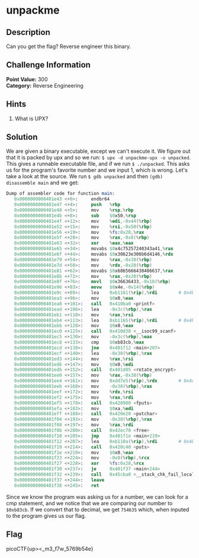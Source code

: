 # unpackme

## Description
Can you get the flag? Reverse engineer this binary.

## Challenge Information
**Point Value:** 300  
**Category:** Reverse Engineering

## Hints
1. What is UPX?

## Solution
We are given a binary executable, except we can't execute it. We figure out that it is packed by upx and so we run: ```$ upx -d unpackme-upx -o unpacked```. This gives a runnable executable file, and if we run ```$ ./unpacked```. This asks us for the program's favorite number and we input 1, which is wrong. Let's take a look at the source. We run ```$ gdb unpacked``` and then ```(gdb) disassemble main``` and we get: 
```s
Dump of assembler code for function main:
   0x0000000000401e43 <+0>:     endbr64 
   0x0000000000401e47 <+4>:     push   %rbp
   0x0000000000401e48 <+5>:     mov    %rsp,%rbp
   0x0000000000401e4b <+8>:     sub    $0x50,%rsp
   0x0000000000401e4f <+12>:    mov    %edi,-0x44(%rbp)
   0x0000000000401e52 <+15>:    mov    %rsi,-0x50(%rbp)
   0x0000000000401e56 <+19>:    mov    %fs:0x28,%rax
   0x0000000000401e5f <+28>:    mov    %rax,-0x8(%rbp)
   0x0000000000401e63 <+32>:    xor    %eax,%eax
   0x0000000000401e65 <+34>:    movabs $0x4c75257240343a41,%rax
   0x0000000000401e6f <+44>:    movabs $0x30623e306b6d4146,%rdx
   0x0000000000401e79 <+54>:    mov    %rax,-0x30(%rbp)
   0x0000000000401e7d <+58>:    mov    %rdx,-0x28(%rbp)
   0x0000000000401e81 <+62>:    movabs $0x6865666430486637,%rax
   0x0000000000401e8b <+72>:    mov    %rax,-0x20(%rbp)
   0x0000000000401e8f <+76>:    movl   $0x36636433,-0x18(%rbp)
   0x0000000000401e96 <+83>:    movw   $0x4e,-0x14(%rbp)
   0x0000000000401e9c <+89>:    lea    0xb1161(%rip),%rdi        # 0x4b3004
   0x0000000000401ea3 <+96>:    mov    $0x0,%eax
   0x0000000000401ea8 <+101>:   call   0x410ba0 <printf>
   0x0000000000401ead <+106>:   lea    -0x3c(%rbp),%rax
   0x0000000000401eb1 <+110>:   mov    %rax,%rsi
   0x0000000000401eb4 <+113>:   lea    0xb1165(%rip),%rdi        # 0x4b3020
   0x0000000000401ebb <+120>:   mov    $0x0,%eax
   0x0000000000401ec0 <+125>:   call   0x410d30 <__isoc99_scanf>
   0x0000000000401ec5 <+130>:   mov    -0x3c(%rbp),%eax
   0x0000000000401ec8 <+133>:   cmp    $0xb83cb,%eax
   0x0000000000401ecd <+138>:   jne    0x401f12 <main+207>
   0x0000000000401ecf <+140>:   lea    -0x30(%rbp),%rax
   0x0000000000401ed3 <+144>:   mov    %rax,%rsi
   0x0000000000401ed6 <+147>:   mov    $0x0,%edi
   0x0000000000401edb <+152>:   call   0x401d85 <rotate_encrypt>
   0x0000000000401ee0 <+157>:   mov    %rax,-0x38(%rbp)
   0x0000000000401ee4 <+161>:   mov    0xdd7e5(%rip),%rdx        # 0x4df6d0 <stdout>
   0x0000000000401eeb <+168>:   mov    -0x38(%rbp),%rax
   0x0000000000401eef <+172>:   mov    %rdx,%rsi
   0x0000000000401ef2 <+175>:   mov    %rax,%rdi
   0x0000000000401ef5 <+178>:   call   0x420980 <fputs>
   0x0000000000401efa <+183>:   mov    $0xa,%edi
   0x0000000000401eff <+188>:   call   0x420e20 <putchar>
   0x0000000000401f04 <+193>:   mov    -0x38(%rbp),%rax
   0x0000000000401f08 <+197>:   mov    %rax,%rdi
   0x0000000000401f0b <+200>:   call   0x42ec70 <free>
   0x0000000000401f10 <+205>:   jmp    0x401f1e <main+219>
   0x0000000000401f12 <+207>:   lea    0xb110a(%rip),%rdi        # 0x4b3023
   0x0000000000401f19 <+214>:   call   0x420c40 <puts>
   0x0000000000401f1e <+219>:   mov    $0x0,%eax
   0x0000000000401f23 <+224>:   mov    -0x8(%rbp),%rcx
   0x0000000000401f27 <+228>:   xor    %fs:0x28,%rcx
   0x0000000000401f30 <+237>:   je     0x401f37 <main+244>
   0x0000000000401f32 <+239>:   call   0x45cba0 <__stack_chk_fail_local>
   0x0000000000401f37 <+244>:   leave  
   0x0000000000401f38 <+245>:   ret  
```
Since we know the program was asking us for a number, we can look for a cmp statement, and we notice that we are comparing our number to ```$0xb83cb```. If we convert that to decimal, we get ```754635``` which, when inputed to the program gives us our flag.

## Flag
picoCTF{up><_m3_f7w_5769b54e}